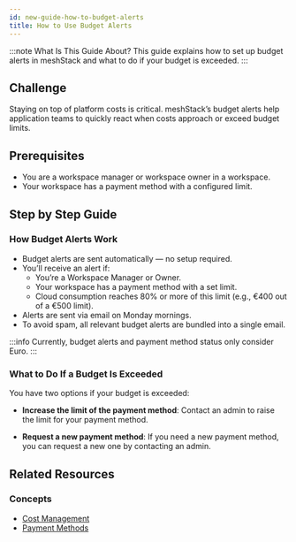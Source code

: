 ```yaml
---
id: new-guide-how-to-budget-alerts
title: How to Use Budget Alerts
---
```


:::note What Is This Guide About?
This guide explains how to set up budget alerts in meshStack and what to do if your budget is exceeded.
:::

## Challenge

Staying on top of platform costs is critical. meshStack’s budget alerts help application teams to quickly react when costs approach or exceed budget limits.

## Prerequisites

- You are a workspace manager or workspace owner in a workspace.
- Your workspace has a payment method with a configured limit.

## Step by Step Guide

### How Budget Alerts Work

- Budget alerts are sent automatically — no setup required.
- You’ll receive an alert if:
  - You’re a Workspace Manager or Owner.
  - Your workspace has a payment method with a set limit.
  - Cloud consumption reaches 80% or more of this limit (e.g., €400 out of a €500 limit).
- Alerts are sent via email on Monday mornings.
- To avoid spam, all relevant budget alerts are bundled into a single email.

:::info
Currently, budget alerts and payment method status only consider Euro.
:::

### What to Do If a Budget Is Exceeded

You have two options if your budget is exceeded:

- **Increase the limit of the payment method**: Contact an admin to raise the limit for your payment method.

- **Request a new payment method**: If you need a new payment method, you can request a new one by contacting an admin.

## Related Resources

### Concepts

- [Cost Management](new-concept-cost-management.md)
- [Payment Methods](new-concept-payment-methods.md)

